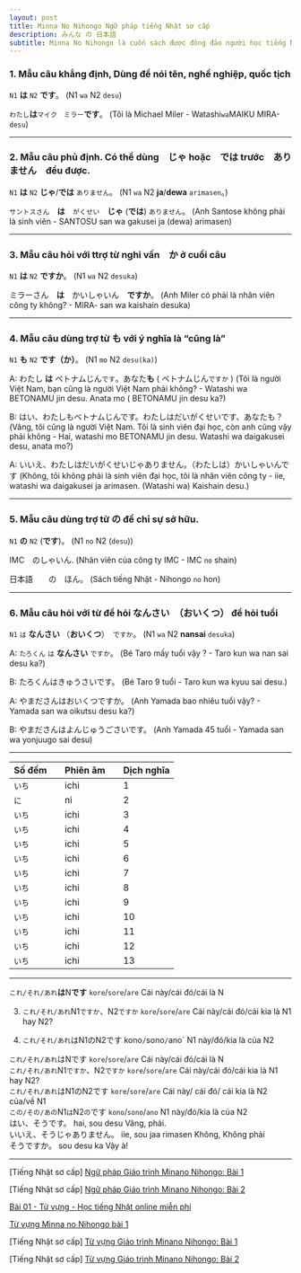 ```yaml
---
layout: post
title: Minna No Nihongo Ngữ pháp tiếng Nhật sơ cấp
description: みんな の 日本語
subtitle: Minna No Nihongo là cuốn sách được đông đảo người học tiếng Nhật lựa chọn khi mới bắt đầu.
---
```


### 1. Mẫu câu khẳng định, Dùng để nói tên, nghề nghiệp, quốc tịch
`N1` **は** `N2` **です**。 (N1 `wa` N2 `desu`)

`わたし`**は**`マイク　ミラー`**です**。 
(Tôi là Michael Miler - Watashi`wa`MAIKU MIRA-`desu`)

-----

### 2. Mẫu câu phủ định. Có thể dùng　じゃ hoặc　では trước　ありません　đều được.
`N1` **は** `N2` **じゃ**/**では** `ありません`。 (N1 `wa` N2 **ja**/**dewa** `arimasen`。)

`サントスさん`　**は**　`がくせい`　**じゃ** (**では**) `ありません`。 
(Anh Santose không phải là sinh viên - SANTOSU san wa gakusei ja (dewa) arimasen)

-----

### 3. Mẫu câu hỏi với ttrợ từ nghi vấn　か ở cuối câu
`N1` **は** `N2` **ですか**。 (N1 `wa` N2 `desuka`)

ミラーさん　**は**　かいしゃいん　**ですか**。 
(Anh Miler có phải là nhân viên công ty không? - MIRA- san wa kaishain desuka)

-----

### 4. Mẫu câu dùng trợ từ も với ý nghĩa là “cũng là”
`N1` **も** `N2` **です（か）**。 (N1 `mo` N2 `desu(ka)`)

A: わたし **は** ベトナムじん`です`。あなた**も** ( ベトナムじん`ですか` ) 
(Tôi là người Việt Nam, bạn cũng là người Việt Nam phải không? - Watashi wa BETONAMU jin desu. Anata mo ( BETONAMU jin desu ka?)

B: はい、わたしもベトナムじんです。わたしはだいがくせいです、あなたも？ 
(Vâng, tôi cũng là người Việt Nam. Tôi là sinh viên đại học, còn anh cũng vậy phải không - Hai, watashi mo BETONAMU jin desu. Watashi wa daigakusei desu, anata mo?)

A: いいえ、わたしはだいがくせいじゃありません。（わたしは）かいしゃいんです 
(Không, tôi không phải là sinh viên đại học, tôi là nhân viên công ty - iie, watashi wa daigakusei ja arimasen. (Watashi wa) Kaishain desu.)

-----

### 5. Mẫu câu dùng trợ từ の để chỉ sự sở hữu.
`N1` **の** `N2` (**です**)。 (N1 `no` N2 (`desu`))

IMC　のしゃいん. 
(Nhân viên của công ty IMC - IMC `no` shain)

日本語　　の　ほん。 
(Sách tiếng Nhật - Nihongo `no` hon)

-----

### 6. Mẫu câu hỏi với từ để hỏi なんさい　（おいくつ） để hỏi tuổi
`N1` `は` **なんさい** （**おいくつ**）　`ですか`。 (N1 `wa` N2 **nansai** `desuka`)

A: `たろくん` `は` **なんさい** `ですか`。 (Bé Taro mấy tuổi vậy ? - Taro kun wa nan sai desu ka?)

B: たろくんはきゅうさいです。 (Bé Taro 9 tuổi - Taro kun wa kyuu sai desu.)

A: やまださんはおいくつですか。 (Anh Yamada bao nhiêu tuổi vậy? - Yamada san wa oikutsu desu ka?)

B: やまださんはよんじゅうごさいです。 (Anh Yamada 45 tuổi - Yamada san wa yonjuugo sai desu)

-----

| Số đếm || Phiên âm || Dịch nghĩa |
| -- | -- | -- | -- | -- |
| `いち` || ichi || 1 |
| `に` || ni || 2 |
| `いち` || ichi || 3 |
| `いち` || ichi || 4 |
| `いち` || ichi || 5 |
| `いち` || ichi || 6 |
| `いち` || ichi || 7 |
| `いち` || ichi || 8 |
| `いち` || ichi || 9 |
| `いち` || ichi || 10 |
| `いち` || ichi || 11 |
| `いち` || ichi || 12 |
| `いち` || ichi || 13 |

-----

`これ/それ/あれ`**は**N**です**
`kore`/`sore`/`are` Cái này/cái đó/cái là N

3. `これ/それ/あれ`N1`ですか`、N2`ですか`
`kore`/`sore`/`are`
Cái này/cái đó/cái kia là N1 hay N2?

4. `これ/それ/あれ`はN1のN2です
kono`/`sono`/`ano`
N1 này/đó/kia là của N2

  `これ/それ/あれ`はNです    `kore`/`sore`/`are`    Cái này/cái đó/cái là N  
  `これ/それ/あれ`N1`ですか`、N2`ですか`    `kore`/`sore`/`are`    Cái này/cái đó/cái kia là N1 hay N2?  
  `これ/それ/あれ`はN1のN2です    `kore`/`sore`/`are`    Cái này/ cái đó/ cái kia là N2 của/về N1  
  `この/その/あの`N1`は`N2`の`です    `kono`/`sono`/`ano`    N1 này/đó/kia là của N2  
  はい、そうです。    hai, sou desu    Vâng, phải.  
  いいえ、そうじゃありません。    iie, sou jaa rimasen    Không, Không phải  
  そうですか。    sou desu ka    Vậy à!  

-----


[Tiếng Nhật sơ cấp] [Ngữ pháp Giáo trình Minano Nihongo: Bài 1](https://jes.edu.vn/ngu-phap-minna-no-nihongo-bai-1)

[Tiếng Nhật sơ cấp] [Ngữ pháp Giáo trình Minano Nihongo: Bài 2](https://jes.edu.vn/ngu-phap-minna-no-nihongo-bai-2)

[Bài 01 - Từ vựng - Học tiếng Nhật online miễn phí](https://www.vnjpclub.com/minna-no-nihongo-1998/bai-1-tu-vung.html)

[Từ vựng Minna no Nihongo bài 1](http://jls.vnjpclub.com/tu-vung-minna-no-nihongo-bai-1.html)

[Tiếng Nhật sơ cấp] [Từ vựng Giáo trình Minano Nihongo: Bài 1](http://tiengnhat.minder.vn/hoc-tu-vung-tieng-nhat-minna-bai-1/)

[Tiếng Nhật sơ cấp] [Từ vựng Giáo trình Minano Nihongo: Bài 2](http://tiengnhat.minder.vn/hoc-tu-vung-tieng-nhat-bai-2/)